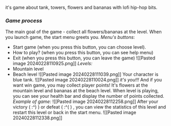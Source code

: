 it's game about tank, towers, flowers and bananas with lofi hip-hop bits.
### *Game process*
The main goal of the game - collect all flowers/bananas at the level. 
When you launch game, the start menu greets you.
*Menu's buttons*:   
- Start game (when you press this button, you can choose level).
- How to play? (when you press this button, you can see help menu)
- Exit (when you press this button, you can leave the game)
![[Pasted image 20240228110925.png]]
*Levels:*
- Mountain level
- Beach level
![[Pasted image 20240228111039.png]]
Your character is blue tank.
![[Pasted image 20240228110024.png]]
*it's you!!!*
And if you want win game, you may collect player points! It's flowers at the mountain level and bananas at the beach level. When level is playing, you can see your health bar and display the number of points collected. 
*Example of game:*
![[Pasted image 20240228112258.png]]
After your victory ( :^) ) or defeat ( :^( ) , you can view the statistics of this level and restart this level or back in the start menu.
![[Pasted image 20240228112338.png]]
